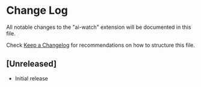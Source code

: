 # Change Log

All notable changes to the "ai-watch" extension will be documented in this file.

Check [Keep a Changelog](http://keepachangelog.com/) for recommendations on how to structure this file.

## [Unreleased]

- Initial release